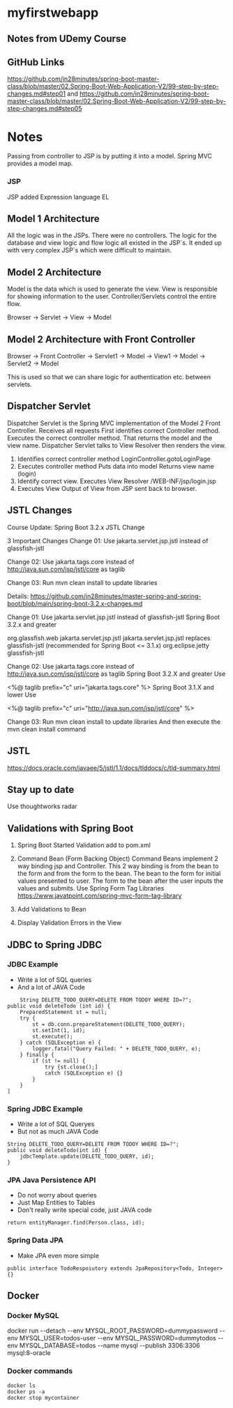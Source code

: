 # myfirstwebapp
## Notes from UDemy Course

## GitHub Links
https://github.com/in28minutes/spring-boot-master-class/blob/master/02.Spring-Boot-Web-Application-V2/99-step-by-step-changes.md#step01
and
https://github.com/in28minutes/spring-boot-master-class/blob/master/02.Spring-Boot-Web-Application-V2/99-step-by-step-changes.md#step05

# Notes
Passing from controller to JSP is by putting it into a model.
Spring MVC provides a model map.

### JSP
JSP added Expression language EL

## Model 1 Architecture
All the logic was in the JSPs. There were no controllers. The logic for the database and view logic and flow logic all existed in the JSP´s. It ended up with very complex JSP´s which were difficult to maintain.

## Model 2 Architecture
Model is the data which is used to generate the view.
View is responsible for showing information to the user.
Controller/Servlets control the entire flow.

Browser -> Servlet -> View -> Model

## Model 2 Architecture with Front Controller
Browser -> Front Controller -> Servlet1 -> Model
								-> View1 -> Model
								-> Servlet2 -> Model
								
This is used so that we can share logic for authentication etc. between servlets.

## Dispatcher Servlet
Dispatcher Servlet is the Spring MVC implementation of the Model 2 Front Controller.
Receives all requests
First identifies correct Controller method.
Executes the correct controller method.
That returns the model and the view name.
Dispatcher Servlet talks to View Resolver then renders the view.

1. Identifies correct controller method
LoginController.gotoLoginPage
2. Executes controller method
Puts data into model
Returns view name (login)
3. Identify correct view.
Executes View Resolver 
/WEB-INF/jsp/login.jsp
4. Executes View
Output of View from JSP sent back to browser.

## JSTL Changes
Course Update: Spring Boot 3.2.x JSTL Change


3 Important Changes
Change 01: Use jakarta.servlet.jsp.jstl instead of glassfish-jstl

Change 02: Use jakarta.tags.core instead of http://java.sun.com/jsp/jstl/core as taglib

Change 03: Run mvn clean install to update libraries



Details: https://github.com/in28minutes/master-spring-and-spring-boot/blob/main/spring-boot-3.2.x-changes.md


Change 01: Use jakarta.servlet.jsp.jstl instead of glassfish-jstl
Spring Boot 3.2.x and greater

<dependency>
    <groupId>org.glassfish.web</groupId>
    <artifactId>jakarta.servlet.jsp.jstl</artifactId>
</dependency>
jakarta.servlet.jsp.jstl replaces glassfish-jstl (recommended for Spring Boot <= 3.1.x)

<dependency>
     <groupId>org.eclipse.jetty</groupId>
     <artifactId>glassfish-jstl</artifactId>
</dependency>


Change 02: Use jakarta.tags.core instead of http://java.sun.com/jsp/jstl/core as taglib
Spring Boot 3.2.X and greater
Use

<%@ taglib prefix="c" uri="jakarta.tags.core" %>
Spring Boot 3.1.X and lower
Use

<%@ taglib prefix="c" uri="http://java.sun.com/jsp/jstl/core" %>


Change 03: Run mvn clean install to update libraries
And then execute the mvn clean install command


								
## JSTL
https://docs.oracle.com/javaee/5/jstl/1.1/docs/tlddocs/c/tld-summary.html


## Stay up to date
Use thoughtworks radar

## Validations with Spring Boot
1. Spring Boot Started Validation
	add to pom.xml
2. Command Bean (Form Backing Object)
	Command Beans implement 2 way binding jsp and Controller. This 2 way binding is from the bean to the form and from the form to the bean. The bean to the form for initial values presented to user. The form to the bean after the user inputs the values and submits.
	Use Spring Form Tag Libraries
	https://www.javatpoint.com/spring-mvc-form-tag-library
	
	
3. Add Validations to Bean
4. Display Validation Errors in the View



##  JDBC to Spring JDBC

### JDBC Example
* Write a lot of SQL queries
* And a lot of JAVA Code

```
	String DELETE_TODO_QUERY=DELETE FROM TODOY WHERE ID=?";
public void deleteTodo (int id) {
	PreparedStatement st = null;
	try {
		st = db.conn.prepareStatement(DELETE_TODO_QUERY);
		st.setInt(1, id);
		st.execute();
	} catch (SQLException e) {
		logger.fatal("Query Failed: " + DELETE_TODO_QUERY, e);
	} finally {
		if (st != null) {
			try {st.close();]
			catch (SQLException e) {}
		}
	}
]	
```

### Spring JDBC Example
* Write a lot of SQL Queryes
* But not as much JAVA Code

```
String DELETE_TODO_QUERY=DELETE FROM TODOY WHERE ID=?";
public void deleteTodo(int id) {
	jdbcTemplate.update(DELETE_TODO_QUERY, id);	
}
```

### JPA Java Persistence API
* Do not worry about queries
* Just Map Entities to Tables
* Don't really write special code, just JAVA code

```
return entityManager.find(Person.class, id);
```

### Spring Data JPA
* Make JPA even more simple

```
public interface TodoRespoiutory extends JpaRepository<Todo, Integer>{}
```

## Docker

### Docker MySQL
docker run --detach --env MYSQL_ROOT_PASSWORD=dummypassword --env MYSQL_USER=todos-user --env MYSQL_PASSWORD=dummytodos --env MYSQL_DATABASE=todos --name mysql --publish 3306:3306 mysql:8-oracle


### Docker commands

```
docker ls
docker ps -a
docker stop mycontainer
```





	
